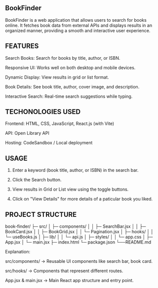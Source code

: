 BookFinder
--------------------------------------------------------------------------------------------------------------------

BookFinder is a web application that allows users to search for books online. It fetches book data from external APIs and displays results in an organized manner, providing a smooth and interactive user experience.

FEATURES
--------------------------------------------------------------------------------------------------------------------

Search Books: Search for books by title, author, or ISBN.

Responsive UI: Works well on both desktop and mobile devices.

Dynamic Display: View results in grid or list format.

Book Details: See book title, author, cover image, and description.

Interactive Search: Real-time search suggestions while typing.


TECHONOLOGIES USED
--------------------------------------------------------------------------------------------------------------------

Frontend: HTML, CSS, JavaScript, React.js (with Vite)

API: Open Library API 

Hosting: CodeSandbox / Local deployment

USAGE
--------------------------------------------------------------------------------------------------------------------

1. Enter a keyword (book title, author, or ISBN) in the    search bar.

2. Click the Search button.

3. View results in Grid or List view using the toggle buttons.

4. Click on  "View Details" for more details of a paticular book you liked.


PROJECT STRUCTURE 
--------------------------------------------------------------------------------------------------------------------

book-finder/
  ├─ src/
  │  ├─ components/
  │  │  ├─ SearchBar.jsx
  │  │  ├─ BookCard.jsx
  │  │  ├─ BookGrid.jsx
  │  │  └─ Pagination.jsx
  │  ├─ hooks/
  │  │  └─ useBooks.js
  │  ├─ lib/
  │  │  └─ api.js
  │  ├─ styles/
  │  │  └─ app.css
  │  ├─ App.jsx
  │  └─ main.jsx
  ├─ index.html
  └─ package.json
  └──README.md

Explanation:

src/components/ → Reusable UI components like search bar, book card.

src/hooks/ → Components that represent different routes.

App.jsx & main.jsx → Main React app structure and entry point.

